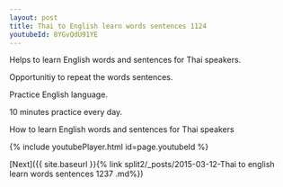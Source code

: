 ```yaml
---
layout: post
title: Thai to English learn words sentences 1124 
youtubeId: 8YGvQdU91YE
---
```

 
 
Helps to learn English words and sentences for Thai speakers.

Opportunitiy to repeat the words sentences. 

Practice English language. 
 
10 minutes practice every day. 
 
How to learn English words and sentences for Thai speakers 
 
{% include youtubePlayer.html id=page.youtubeId %}
 
 
[Next]({{ site.baseurl }}{% link  split2/_posts/2015-03-12-Thai to english learn words sentences 1237 .md%})
 
